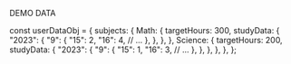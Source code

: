 DEMO DATA

const userDataObj = {
  subjects: {
    Math: {
      targetHours: 300,
      studyData: {
        "2023": {
          "9": {
            "15": 2,
            "16": 4,
            // ...
          },
        },
      },
    },
    Science: {
      targetHours: 200,
      studyData: {
        "2023": {
          "9": {
            "15": 1,
            "16": 3,
            // ...
          },
        },
      },
    },
  },
};